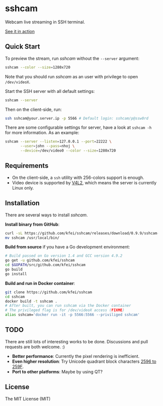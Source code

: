 # sshcam

Webcam live streaming in SSH terminal.

[See it in action](https://asciinema.org/a/14968)

## Quick Start

To preview the stream, run *sshcam* without the `--server` argument:

```bash
sshcam --color --size=1280x720
```

Note that you should run *sshcam* as an user with privilege to open
`/dev/videoX`.

Start the SSH server with all default settings:

```bash
sshcam --server
```

Then on the client-side, run:

```bash
ssh sshcam@your.server.ip -p 5566 # Default login: sshcam/p@ssw0rd
```

There are some configurable settings for server, have a look at `sshcam -h` for
more information. As an example:

```bash
sshcam --server --listen=127.0.0.1 --port=22222 \
       --user=john --pass=nhoj \
       --device=/dev/video0 --color --size=1280x720
```

## Requirements

  - On the client-side, a `ssh` utility with 256-colors support is enough.
  - Video device is supported by 
    [V4L2](https://www.kernel.org/doc/Documentation/video4linux/v4l2-framework.txt),
    which means the server is currently Linux only.

## Installation

There are several ways to install *sshcam*.

**Install binary from GitHub**:

```bash
curl -sL https://github.com/kfei/sshcam/releases/download/0.9.9/sshcam-x64.tar.bz | tar xj
mv sshcam /usr/local/bin/
```

**Build from source** if you have a Go development environment:

```bash
# Build passed on Go version 1.4 and GCC version 4.9.2
go get -u github.com/kfei/sshcam
cd $GOPATH/src/github.com/kfei/sshcam
go build
go install
```

**Build and run in Docker container**:

```bash
git clone https://github.com/kfei/sshcam
cd sshcam
docker build -t sshcam .
# After built, you can run sshcam via the Docker container
# The privileged flag is for /dev/videoX access (FIXME)
alias sshcam='docker run -it -p 5566:5566 --priviliged sshcam'
```

## TODO

There are still lots of interesting works to be done. Discussions and pull
requests are both welcome. :)

  - **Better performance**: Currently the pixel rendering is inefficient.
  - **Even higher resolution**: Try Unicode quadrant block characters [2596 to
    259F](http://www.alanwood.net/unicode/block_elements.html).
  - **Port to other platforms**: Maybe by using QT?

## License

The MIT License (MIT)
